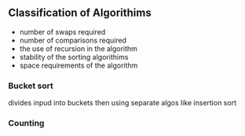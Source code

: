 ## Classification of Algorithims
- number of swaps required
- number of comparisons required
- the use of recursion in the algorithm
- stability of the sorting algorithims
- space requirements of the algorithm
### Bucket sort
divides inpud into buckets then using separate algos like insertion sort
### Counting